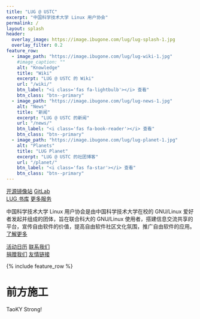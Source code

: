 ```yaml
---
title: "LUG @ USTC"
excerpt: "中国科学技术大学 Linux 用户协会"
permalink: /
layout: splash
header:
  overlay_image: https://image.ibugone.com/lug/lug-splash-1.jpg
  overlay_filter: 0.2
feature_row:
  - image_path: "https://image.ibugone.com/lug/lug-wiki-1.jpg"
    #image_caption: ""
    alt: "Knowledge"
    title: "Wiki"
    excerpt: "LUG @ USTC 的 Wiki"
    url: "/wiki/"
    btn_label: "<i class='fas fa-lightbulb'></i> 查看"
    btn_class: "btn--primary"
  - image_path: "https://image.ibugone.com/lug/lug-news-1.jpg"
    alt: "News"
    title: "新闻"
    excerpt: "LUG @ USTC 的新闻"
    url: "/news/"
    btn_label: "<i class='fas fa-book-reader'></i> 查看"
    btn_class: "btn--primary"
  - image_path: "https://image.ibugone.com/lug/lug-planet-1.jpg"
    alt: "Planets"
    title: "LUG Planet"
    excerpt: "LUG @ USTC 的社团博客"
    url: "/planet/"
    btn_label: "<i class='fas fa-star'></i> 查看"
    btn_class: "btn--primary"
---
```


<nav class="lug-nav">
  <div class="nav-left">
    <div class="link-group">
      <div class="link-group-row">
        <a href="https://mirrors.ustc.edu.cn/"><i class="fab fa-linux fa-5x" aria-hidden="true"></i><span>开源镜像站</span></a>
        <a href="https://git.lug.ustc.edu.cn/"><i class="fab fa-gitlab fa-5x" aria-hidden="true"></i><span>GitLab</span></a>
      </div>
      <div class="link-group-row">
        <a href="https://library.ustclug.org/"><i class="fas fa-book fa-5x" aria-hidden="true"></i><span>LUG 书库</span></a>
        <a href="{{ "/wiki/lug/services" | relative_url }}"><i class="fas fa-chevron-circle-right fa-5x" aria-hidden="true"></i><span>更多服务</span></a>
      </div>
    </div>
  </div>
  <div class="nav-right">
    <div class="description">
      <p>中国科学技术大学 Linux 用户协会是由中国科学技术大学在校的 GNU/Linux 爱好者发起并组成的团体，旨在联合科大的 GNU/Linux 使用者，搭建信息交流共享的平台，宣传自由软件的价值，提高自由软件社区文化氛围，推广自由软件的应用。<br><a href="{{ "/wiki/intro" | relative_url }}">了解更多</a></p>
    </div>
    <div class="link-group">
      <div class="link-group-row">
        <a href="{{ "wiki/lug/events/calendar" | relative_url }}"><i class="fas fa-calendar-alt fa-5x" aria-hidden="true"></i><span>活动日历</span></a>
        <a href="{{ "/wiki/lug/contact" | relative_url }}"><i class="fas fa-comments fa-5x" aria-hidden="true"></i><span>联系我们</span></a>
      </div>
      <div class="link-group-row">
        <a href="{{ "/wiki/lug/finance/donate" | relative_url }}"><i class="fas fa-thumbs-up fa-5x" aria-hidden="true"></i><span>捐赠我们</span></a>
        <a href="{{ "/wiki/lug/links" | relative_url }}"><i class="fas fa-link fa-5x" aria-hidden="true"></i><span>友情链接</span></a>
      </div>
    </div>
  </div>
</nav>

{% include feature_row %}

# 前方施工

TaoKY Strong!
